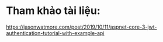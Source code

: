 # Tham khảo tài liệu:
https://jasonwatmore.com/post/2019/10/11/aspnet-core-3-jwt-authentication-tutorial-with-example-api